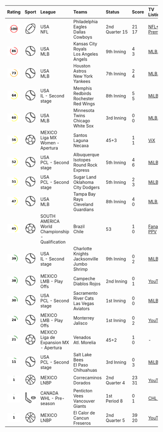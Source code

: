 | Rating                                                                                                                                   | Sport                                                                                                                     | League                                              | Teams                                          | Status         | Score    | TV Listing                                                                                                      |
|:-----------------------------------------------------------------------------------------------------------------------------------------|:--------------------------------------------------------------------------------------------------------------------------|:----------------------------------------------------|:-----------------------------------------------|:---------------|:---------|:----------------------------------------------------------------------------------------------------------------|
| <img src="https://raw.githubusercontent.com/BlakeDuncan25/Donut-SVG-Ratings/bac4e4a278175106499642192132b1786a9aec38/100.svg" alt="100"> | <img src="https://raw.githubusercontent.com/BlakeDuncan25/Donut-SVG-Ratings/master/football.png" alt="American Football"> | USA<br>NFL                                          | Philadelphia Eagles<br>Dallas Cowboys          | 2nd Quarter 15 | 21<br>17 | <a href="https://www.nfl.com/plus/replays/">NFL+ Premium</a>                                                    |
| <img src="https://raw.githubusercontent.com/BlakeDuncan25/Donut-SVG-Ratings/bac4e4a278175106499642192132b1786a9aec38/86.svg" alt="86">   | <img src="https://raw.githubusercontent.com/BlakeDuncan25/Donut-SVG-Ratings/master/baseball.png" alt="Baseball">          | USA<br>MLB                                          | Kansas City Royals<br>Los Angeles Angels       | 9th Inning     | 4<br>3   | <a href="https://www.mlb.com/live-stream-games">MLB.TV</a>                                                      |
| <img src="https://raw.githubusercontent.com/BlakeDuncan25/Donut-SVG-Ratings/bac4e4a278175106499642192132b1786a9aec38/73.svg" alt="73">   | <img src="https://raw.githubusercontent.com/BlakeDuncan25/Donut-SVG-Ratings/master/baseball.png" alt="Baseball">          | USA<br>MLB                                          | Houston Astros<br>New York Yankees             | 7th Inning     | 2<br>4   | <a href="https://www.mlb.com/live-stream-games">MLB.TV</a>                                                      |
| <img src="https://raw.githubusercontent.com/BlakeDuncan25/Donut-SVG-Ratings/bac4e4a278175106499642192132b1786a9aec38/64.svg" alt="64">   | <img src="https://raw.githubusercontent.com/BlakeDuncan25/Donut-SVG-Ratings/master/baseball.png" alt="Baseball">          | USA<br>IL - Second stage                            | Memphis Redbirds<br>Rochester Red Wings        | 8th Inning     | 5<br>5   | <a href="https://www.milb.com/live-stream-games/2025/09/03">MiLB.TV</a>                                         |
| <img src="https://raw.githubusercontent.com/BlakeDuncan25/Donut-SVG-Ratings/bac4e4a278175106499642192132b1786a9aec38/60.svg" alt="60">   | <img src="https://raw.githubusercontent.com/BlakeDuncan25/Donut-SVG-Ratings/master/baseball.png" alt="Baseball">          | USA<br>MLB                                          | Minnesota Twins<br>Chicago White Sox           | 3rd Inning     | 0<br>0   | <a href="https://www.mlb.com/live-stream-games">MLB.TV</a>                                                      |
| <img src="https://raw.githubusercontent.com/BlakeDuncan25/Donut-SVG-Ratings/bac4e4a278175106499642192132b1786a9aec38/56.svg" alt="56">   | <img src="https://raw.githubusercontent.com/BlakeDuncan25/Donut-SVG-Ratings/master/soccer.png" alt="Soccer">              | MEXICO<br>Liga MX Women - Apertura                  | Santos Laguna<br>Necaxa                        | 45+3           | 1<br>1   | <a href="https://vix.com/es-es/deportes">ViX</a>                                                                |
| <img src="https://raw.githubusercontent.com/BlakeDuncan25/Donut-SVG-Ratings/bac4e4a278175106499642192132b1786a9aec38/52.svg" alt="52">   | <img src="https://raw.githubusercontent.com/BlakeDuncan25/Donut-SVG-Ratings/master/baseball.png" alt="Baseball">          | USA<br>PCL - Second stage                           | Albuquerque Isotopes<br>Round Rock Express     | 5th Inning     | 4<br>6   | <a href="https://www.milb.com/live-stream-games/2025/09/03">MiLB.TV</a>                                         |
| <img src="https://raw.githubusercontent.com/BlakeDuncan25/Donut-SVG-Ratings/bac4e4a278175106499642192132b1786a9aec38/51.svg" alt="51">   | <img src="https://raw.githubusercontent.com/BlakeDuncan25/Donut-SVG-Ratings/master/baseball.png" alt="Baseball">          | USA<br>PCL - Second stage                           | Sugar Land<br>Oklahoma City Dodgers            | 5th Inning     | 2<br>3   | <a href="https://www.milb.com/live-stream-games/2025/09/03">MiLB.TV</a>                                         |
| <img src="https://raw.githubusercontent.com/BlakeDuncan25/Donut-SVG-Ratings/bac4e4a278175106499642192132b1786a9aec38/47.svg" alt="47">   | <img src="https://raw.githubusercontent.com/BlakeDuncan25/Donut-SVG-Ratings/master/baseball.png" alt="Baseball">          | USA<br>MLB                                          | Tampa Bay Rays<br>Cleveland Guardians          | 8th Inning     | 4<br>0   | <a href="https://www.mlb.com/live-stream-games">MLB.TV</a>                                                      |
| <img src="https://raw.githubusercontent.com/BlakeDuncan25/Donut-SVG-Ratings/bac4e4a278175106499642192132b1786a9aec38/45.svg" alt="45">   | <img src="https://raw.githubusercontent.com/BlakeDuncan25/Donut-SVG-Ratings/master/soccer.png" alt="Soccer">              | SOUTH AMERICA<br>World Championship - Qualification | Brazil<br>Chile                                | 53             | 1<br>0   | <a href="https://watch.fanatiz.com/channels">Fanatiz PPV</a>                                                    |
| <img src="https://raw.githubusercontent.com/BlakeDuncan25/Donut-SVG-Ratings/bac4e4a278175106499642192132b1786a9aec38/39.svg" alt="39">   | <img src="https://raw.githubusercontent.com/BlakeDuncan25/Donut-SVG-Ratings/master/baseball.png" alt="Baseball">          | USA<br>IL - Second stage                            | Charlotte Knights<br>Jacksonville Jumbo Shrimp | 9th Inning     | 0<br>2   | <a href="https://www.milb.com/live-stream-games/2025/09/03">MiLB.TV</a>                                         |
| <img src="https://raw.githubusercontent.com/BlakeDuncan25/Donut-SVG-Ratings/bac4e4a278175106499642192132b1786a9aec38/38.svg" alt="38">   | <img src="https://raw.githubusercontent.com/BlakeDuncan25/Donut-SVG-Ratings/master/baseball.png" alt="Baseball">          | MEXICO<br>LMB - Play Offs                           | Campeche<br>Diablos Rojos                      | 2nd Inning     | 0<br>1   | <a href="https://www.youtube.com/results?search_query=liga+mexicana+de+beisbol&sp=EgYIAxABGAI%253D">YouTube</a> |
| <img src="https://raw.githubusercontent.com/BlakeDuncan25/Donut-SVG-Ratings/bac4e4a278175106499642192132b1786a9aec38/30.svg" alt="30">   | <img src="https://raw.githubusercontent.com/BlakeDuncan25/Donut-SVG-Ratings/master/baseball.png" alt="Baseball">          | USA<br>PCL - Second stage                           | Sacramento River Cats<br>Las Vegas Aviators    | 1st Inning     | 0<br>0   | <a href="https://www.milb.com/live-stream-games/2025/09/03">MiLB.TV</a>                                         |
| <img src="https://raw.githubusercontent.com/BlakeDuncan25/Donut-SVG-Ratings/bac4e4a278175106499642192132b1786a9aec38/24.svg" alt="24">   | <img src="https://raw.githubusercontent.com/BlakeDuncan25/Donut-SVG-Ratings/master/baseball.png" alt="Baseball">          | MEXICO<br>LMB - Play Offs                           | Monterrey<br>Jalisco                           | 1st Inning     | 0<br>2   | <a href="https://www.youtube.com/results?search_query=liga+mexicana+de+beisbol&sp=EgYIAxABGAI%253D">YouTube</a> |
| <img src="https://raw.githubusercontent.com/BlakeDuncan25/Donut-SVG-Ratings/bac4e4a278175106499642192132b1786a9aec38/21.svg" alt="21">   | <img src="https://raw.githubusercontent.com/BlakeDuncan25/Donut-SVG-Ratings/master/soccer.png" alt="Soccer">              | MEXICO<br>Liga de Expansion MX - Apertura           | Venados<br>Atl. Morelia                        | 45+2           | 1<br>0   | -                                                                                                               |
| <img src="https://raw.githubusercontent.com/BlakeDuncan25/Donut-SVG-Ratings/bac4e4a278175106499642192132b1786a9aec38/11.svg" alt="11">   | <img src="https://raw.githubusercontent.com/BlakeDuncan25/Donut-SVG-Ratings/master/baseball.png" alt="Baseball">          | USA<br>PCL - Second stage                           | Salt Lake Bees<br>El Paso Chihuahuas           | 3rd Inning     | 0<br>3   | <a href="https://www.milb.com/live-stream-games/2025/09/03">MiLB.TV</a>                                         |
| <img src="https://raw.githubusercontent.com/BlakeDuncan25/Donut-SVG-Ratings/bac4e4a278175106499642192132b1786a9aec38/1.svg" alt="1">     | <img src="https://raw.githubusercontent.com/BlakeDuncan25/Donut-SVG-Ratings/master/basketball.png" alt="Basketball">      | MEXICO<br>LNBP                                      | Correcaminos<br>Dorados                        | 2nd Quarter 4  | 23<br>31 | <a href="https://www.youtube.com/@LNBPOFICIAL/streams">YouTube</a>                                              |
| <img src="https://raw.githubusercontent.com/BlakeDuncan25/Donut-SVG-Ratings/bac4e4a278175106499642192132b1786a9aec38/1.svg" alt="1">     | <img src="https://raw.githubusercontent.com/BlakeDuncan25/Donut-SVG-Ratings/master/hockey.png" alt="Ice Hockey">          | CANADA<br>WHL - Pre-season                          | Penticton Vees<br>Vancouver Giants             | 1st Period 8   | 0<br>1   | <a href="https://watch.chl.ca/whl_chl">CHL TV</a>                                                               |
| <img src="https://raw.githubusercontent.com/BlakeDuncan25/Donut-SVG-Ratings/bac4e4a278175106499642192132b1786a9aec38/1.svg" alt="1">     | <img src="https://raw.githubusercontent.com/BlakeDuncan25/Donut-SVG-Ratings/master/basketball.png" alt="Basketball">      | MEXICO<br>LNBP                                      | El Calor de Cancun<br>Freseros                 | 2nd Quarter 5  | 39<br>20 | <a href="https://www.youtube.com/@LNBPOFICIAL/streams">YouTube</a>                                              |